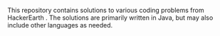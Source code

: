 This repository contains solutions to various coding problems from HackerEarth
. The solutions are primarily written in Java, but may also include other languages as needed.
